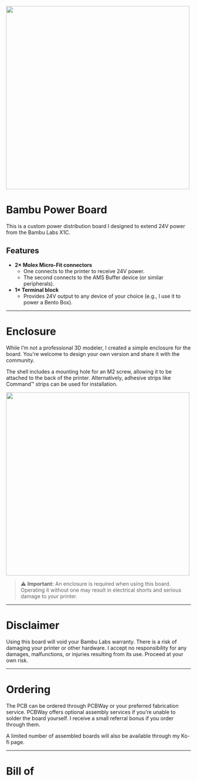 <img src="https://github.com/user-attachments/assets/26518e45-442e-4285-b266-771a2e34ee19" width="500">

# Bambu Power Board

This is a custom power distribution board I designed to extend 24V power from the Bambu Labs X1C.  

## Features  
- **2× Molex Micro-Fit connectors**  
  - One connects to the printer to receive 24V power.  
  - The second connects to the AMS Buffer device (or similar peripherals).  
- **1× Terminal block**  
  - Provides 24V output to any device of your choice (e.g., I use it to power a Bento Box).

---

# Enclosure

While I’m not a professional 3D modeler, I created a simple enclosure for the board. You're welcome to design your own version and share it with the community.  

The shell includes a mounting hole for an M2 screw, allowing it to be attached to the back of the printer. Alternatively, adhesive strips like Command™ strips can be used for installation.

<img src="https://github.com/user-attachments/assets/252d7b48-a040-4f57-af44-b2064bb75174" width="500">

> ⚠️ **Important:** An enclosure is required when using this board. Operating it without one may result in electrical shorts and serious damage to your printer.

---

# Disclaimer

Using this board will void your Bambu Labs warranty. There is a risk of damaging your printer or other hardware. I accept no responsibility for any damages, malfunctions, or injuries resulting from its use. Proceed at your own risk.

---

# Ordering

The PCB can be ordered through PCBWay or your preferred fabrication service. PCBWay offers optional assembly services if you’re unable to solder the board yourself. I receive a small referral bonus if you order through them.

A limited number of assembled boards will also be available through my Ko-fi page.

---

# Bill of
